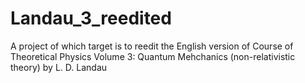 # Landau_3_reedited
A project of which target is to reedit the English version of Course of Theoretical Physics Volume 3: Quantum Mehchanics (non-relativistic theory) by L. D. Landau
